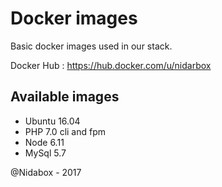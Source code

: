# Docker images

Basic docker images used in our stack.

Docker Hub : https://hub.docker.com/u/nidarbox

## Available images

- Ubuntu 16.04
- PHP 7.0 cli and fpm
- Node 6.11
- MySql 5.7

@Nidabox - 2017
